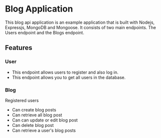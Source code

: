 # Blog Application

This blog api application is an example application that is built with Nodejs, Expressjs, MongoDB and Mongoose. It consists of two main endpoints.
The Users endpoint and the Blogs endpoint.

## Features

### User

- This endpoint allows users to register and also log in.
- This endpoint allows you to get all users in the database.

### Blog

Registered users

- Can create blog posts
- Can retrieve all blog post
- Can can update or edit blog post
- Can delete blog post
- Can retrieve a user's blog posts
